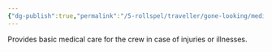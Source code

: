 ```yaml
---
{"dg-publish":true,"permalink":"/5-rollspel/traveller/gone-looking/medic/","dgPassFrontmatter":true}
---
```


Provides basic medical care for the crew in case of injuries or illnesses.